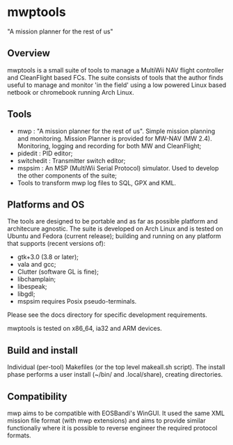 mwptools
========

"A mission planner for the rest of us"

## Overview

mwptools is a small suite of tools to manage a MultiWii NAV flight
controller and CleanFlight based FCs. The suite consists of tools that
the author finds useful to manage and monitor 'in the field' using a
low powered Linux based netbook or chromebook running Arch Linux.

## Tools

 * mwp : "A mission planner for the rest of us". Simple mission planning and monitoring. Mission Planner is provided for MW-NAV (MW 2.4). Monitoring, logging and recording for both MW and CleanFlight;
 * pidedit : PID editor;
 * switchedit : Transmitter switch editor;
 * mspsim : An MSP (MultiWii Serial Protocol) simulator. Used to develop the other components of the suite;
 * Tools to transform mwp log files to SQL, GPX and KML.

## Platforms and OS

The tools are designed to be portable and as far as possible platform
and architecure agnostic. The suite is developed on Arch Linux and is
tested on Ubuntu and Fedora (current release); building and running on
any platform that supports (recent versions of):

 * gtk+3.0 (3.8 or later);
 * vala and gcc;
 * Clutter (software GL is fine);
 * libchamplain;
 * libespeak;
 * libgdl;
 * mspsim requires Posix pseudo-terminals.

Please see the docs directory for specific development
requirements.

mwptools is tested on x86_64, ia32 and ARM devices.

## Build and install

Individual (per-tool) Makefiles (or the top level makeall.sh
script). The install phase performs a user install (~/bin/ and
.local/share), creating directories.

## Compatibility

mwp aims to be compatible with EOSBandi's WinGUI. It used the same XML
mission file format (with mwp extensions) and aims to provide similar
functionaliy where it is possible to reverse engineer the required
protocol formats.
